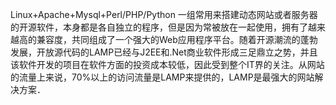 Linux+Apache+Mysql+Perl/PHP/Python 一组常用来搭建动态网站或者服务器的开源软件，本身都是各自独立的程序，但是因为常被放在一起使用，拥有了越来越高的兼容度，共同组成了一个强大的Web应用程序平台。随着开源潮流的蓬勃发展，开放源代码的LAMP已经与J2EE和.Net商业软件形成三足鼎立之势，并且该软件开发的项目在软件方面的投资成本较低，因此受到整个IT界的关注。从网站的流量上来说，70%以上的访问流量是LAMP来提供的，LAMP是最强大的网站解决方案．